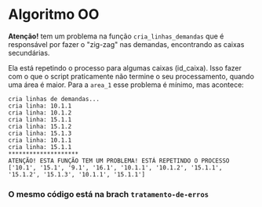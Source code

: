 # Algoritmo OO 

**Atenção!** tem um problema na função `cria_linhas_demandas` que é responsável por fazer o "zig-zag" nas demandas, encontrando as caixas secundárias.

Ela está repetindo o processo para algumas caixas (id_caixa). Isso fazer com o que o script praticamente não termine o seu processamento, quando uma área é maior. Para a `area_1` esse problema é mínimo, mas acontece:

```
cria linhas de demandas...
cria linha: 10.1.1
cria linha: 10.1.2
cria linha: 15.1.1
cria linha: 15.1.2
cria linha: 15.1.3
cria linha: 10.1.1
cria linha: 15.1.1
********************
ATENÇÃO! ESTA FUNÇÃO TEM UM PROBLEMA! ESTÁ REPETINDO O PROCESSO 
['10.1', '15.1', '9.1', '16.1', '10.1.1', '10.1.2', '15.1.1', '15.1.2', '15.1.3', '10.1.1', '15.1.1']
```

### O mesmo código está na brach `tratamento-de-erros`
